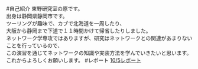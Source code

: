 #自己紹介
東野研究室の原です。  
出身は静岡県静岡市です。  
ツーリングが趣味で、カブで北海道を一周したり、  
大阪から静岡まで下道で１１時間かけて帰省したりしました。  
ネットワーク学専攻ではありますが、研究はネットワークとの関連があまりないことを行っているので、  
この演習を通じてネットワークの知識や実装方法を学んでいきたいと思います。  
これからよろしくお願いします。
#レポート
[10/5レポート](https://github.com/handai-trema/hello-trema-yusuke-hara/blob/master/report/report_10_05.md  "10/5レポート")

